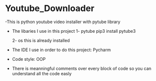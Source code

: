 # Youtube_Downloader
-This is python youtube video installer with pytube library

- The libaries I use in this project
  1- pytube
  pip3 install pytube3
  
  2- os
  this is already installed
 
- The IDE I use in order to do this project: Pycharm

- Code style: OOP

- There is meanningful comments over every block of code so you can understand all the code easly
